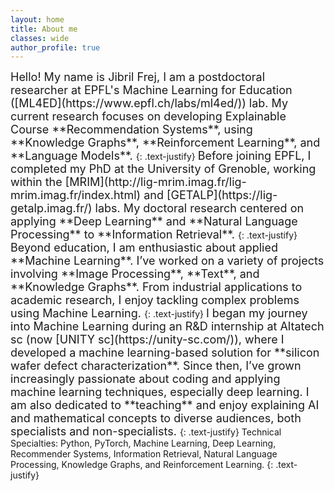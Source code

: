 ```yaml
---
layout: home
title: About me
classes: wide
author_profile: true
---
```

<span style="font-size: 18px;">
Hello! My name is Jibril Frej, I am a postdoctoral researcher at EPFL's Machine Learning for Education ([ML4ED](https://www.epfl.ch/labs/ml4ed/)) lab. My current research focuses on developing Explainable Course **Recommendation Systems**, using **Knowledge Graphs**, **Reinforcement Learning**, and **Language Models**.
</span>
{: .text-justify}

<span style="font-size: 18px;">
Before joining EPFL, I completed my PhD at the University of Grenoble, working within the [MRIM](http://lig-mrim.imag.fr/lig-mrim.imag.fr/index.html) and [GETALP](https://lig-getalp.imag.fr/) labs. My doctoral research centered on applying **Deep Learning** and **Natural Language Processing** to **Information Retrieval**.
</span>
{: .text-justify}

<span style="font-size: 18px;">
Beyond education, I am enthusiastic about applied **Machine Learning**. I’ve worked on a variety of projects involving **Image Processing**, **Text**, and **Knowledge Graphs**. From industrial applications to academic research, I enjoy tackling complex problems using Machine Learning.
</span>
{: .text-justify}

<span style="font-size: 18px;">
I began my journey into Machine Learning during an R&D internship at Altatech sc (now [UNITY sc](https://unity-sc.com/)), where I developed a machine learning-based solution for **silicon wafer defect characterization**. Since then, I’ve grown increasingly passionate about coding and applying machine learning techniques, especially deep learning. I am also dedicated to **teaching** and enjoy explaining AI and mathematical concepts to diverse audiences, both specialists and non-specialists.
</span>
{: .text-justify}


<span style="font-size: 14px;">
Technical Specialties: Python, PyTorch, Machine Learning, Deep Learning, Recommender Systems, Information Retrieval, Natural Language Processing, Knowledge Graphs, and Reinforcement Learning.
</span>
{: .text-justify}